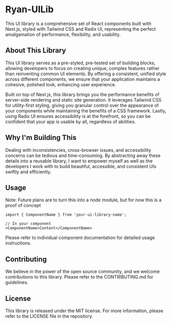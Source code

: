 # Ryan-UILib

This UI library is a comprehensive set of React components built with Next.js, styled with Tailwind CSS and Radix UI, representing the perfect amalgamation of performance, flexibility, and usability.

## About This Library

This UI library serves as a pre-styled, pre-tested set of building blocks, allowing developers to focus on creating unique, complex features rather than reinventing common UI elements. By offering a consistent, unified style across different components, we ensure that your application maintains a cohesive, polished look, enhancing user experience.

Built on top of Next.js, this library brings you the performance benefits of server-side rendering and static site generation. It leverages Tailwind CSS for utility-first styling, giving you granular control over the appearance of your components while maintaining the benefits of a CSS framework. Lastly, using Radix UI ensures accessibility is at the forefront, so you can be confident that your app is usable by all, regardless of abilities.

## Why I'm Building This

Dealing with inconsistencies, cross-browser issues, and accessibility concerns can be tedious and time-consuming. By abstracting away these details into a reusable library, I want to empower myself as well as the developers I work with to build beautiful, accessible, and consistent UIs swiftly and efficiently. 

## Usage
Note: Future plans are to turn this into a node module, but for now this is a proof of concept

```
import { ComponentName } from 'your-ui-library-name';

// In your component
<ComponentName>Content</ComponentName>
```
Please refer to individual component documentation for detailed usage instructions.

## Contributing
We believe in the power of the open source community, and we welcome contributions to this library. Please refer to the CONTRIBUTING.md for guidelines.

## License
This library is released under the MIT license. For more information, please refer to the LICENSE file in the repository.
